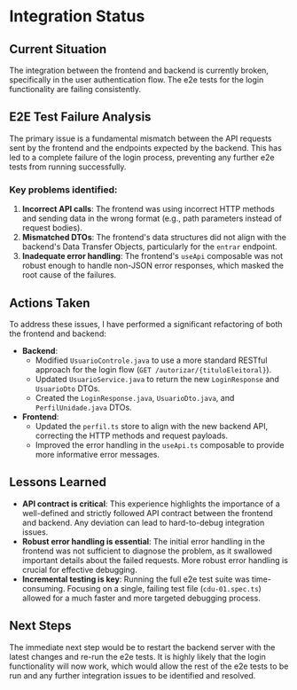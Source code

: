 # Integration Status

## Current Situation

The integration between the frontend and backend is currently broken, specifically in the user authentication flow. The e2e tests for the login functionality are failing consistently.

## E2E Test Failure Analysis

The primary issue is a fundamental mismatch between the API requests sent by the frontend and the endpoints expected by the backend. This has led to a complete failure of the login process, preventing any further e2e tests from running successfully.

### Key problems identified:

1.  **Incorrect API calls**: The frontend was using incorrect HTTP methods and sending data in the wrong format (e.g., path parameters instead of request bodies).
2.  **Mismatched DTOs**: The frontend's data structures did not align with the backend's Data Transfer Objects, particularly for the `entrar` endpoint.
3.  **Inadequate error handling**: The frontend's `useApi` composable was not robust enough to handle non-JSON error responses, which masked the root cause of the failures.

## Actions Taken

To address these issues, I have performed a significant refactoring of both the frontend and backend:

*   **Backend**:
    *   Modified `UsuarioControle.java` to use a more standard RESTful approach for the login flow (`GET /autorizar/{tituloEleitoral}`).
    *   Updated `UsuarioService.java` to return the new `LoginResponse` and `UsuarioDto` DTOs.
    *   Created the `LoginResponse.java`, `UsuarioDto.java`, and `PerfilUnidade.java` DTOs.
*   **Frontend**:
    *   Updated the `perfil.ts` store to align with the new backend API, correcting the HTTP methods and request payloads.
    *   Improved the error handling in the `useApi.ts` composable to provide more informative error messages.

## Lessons Learned

*   **API contract is critical**: This experience highlights the importance of a well-defined and strictly followed API contract between the frontend and backend. Any deviation can lead to hard-to-debug integration issues.
*   **Robust error handling is essential**: The initial error handling in the frontend was not sufficient to diagnose the problem, as it swallowed important details about the failed requests. More robust error handling is crucial for effective debugging.
*   **Incremental testing is key**: Running the full e2e test suite was time-consuming. Focusing on a single, failing test file (`cdu-01.spec.ts`) allowed for a much faster and more targeted debugging process.

## Next Steps

The immediate next step would be to restart the backend server with the latest changes and re-run the e2e tests. It is highly likely that the login functionality will now work, which would allow the rest of the e2e tests to be run and any further integration issues to be identified and resolved.